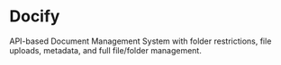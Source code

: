 # Docify
API-based Document Management System with folder restrictions, file uploads, metadata, and full file/folder management.
